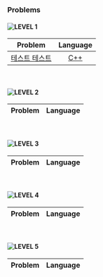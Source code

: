 ### Problems
#### ![LEVEL 1](https://img.shields.io/badge/-LEVEL_1-00BFFF?style=for-the-badge)
| Problem | Language |
|-|:-:|
|[테스트 테스트]("http://naver.com")|[C++](https://github.com/Knabin/Programmers/blob/master/Level1/something.cpp)|

<br>

#### ![LEVEL 2](https://img.shields.io/badge/-LEVEL_2-blue?style=for-the-badge)
| Problem | Language |
|-|:-:|

<br>

#### ![LEVEL 3](https://img.shields.io/badge/-LEVEL_3-blueviolet?style=for-the-badge)
| Problem | Language |
|-|:-:|

<br>

#### ![LEVEL 4](https://img.shields.io/badge/-LEVEL_4-red?style=for-the-badge)
| Problem | Language |
|-|:-:|

<br>

#### ![LEVEL 5](https://img.shields.io/badge/-LEVEL_5-8B0000?style=for-the-badge)
| Problem | Language |
|-|:-:|